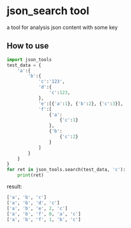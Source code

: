 # json_search tool

a tool for analysis json content with some key

## How to use

```python
import json_tools
test_data = {
    'a':{
        'b':{
            'c':'123',
            'd':{
                'c':123,
            },
            'e':[{'a':1}, {'b':2}, {'c':3}],
            'f':[
                {'a':
                    {'c':1}
                },
                {'b':
                    {'c':2}
                }
            ]
        }
    }
}
for ret in json_tools.search(test_data, 'c'):
    print(ret)
```
result:
```python
['a', 'b', 'c']
['a', 'b', 'd', 'c']
['a', 'b', 'e', 2, 'c']
['a', 'b', 'f', 0, 'a', 'c']
['a', 'b', 'f', 1, 'b', 'c']
```